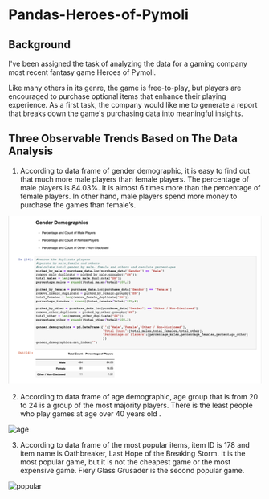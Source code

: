 # Pandas-Heroes-of-Pymoli

## Background

I've been assigned the task of analyzing the data for a gaming company most recent fantasy game Heroes of Pymoli.

Like many others in its genre, the game is free-to-play, but players are encouraged to purchase optional items that enhance their playing experience. As a first task, the company would like me to generate a report that breaks down the game's purchasing data into meaningful insights.

## Three Observable Trends Based on The Data Analysis

1. According to data frame of gender demographic, it is easy to find out that much more male players than female players. The percentage of male players is 84.03%. It is almost 6 times more than the percentage of female players. In other hand, male players spend more money to purchase the games than female’s.

![gender](/README_images/gender_demographic.png)

2. According to data frame of age demographic, age group that is from 20 to 24 is a group of the most majority players. There is the least people who play games at age over 40 years old .

![age](age_demographic.png)

3. According to data frame of the most popular items, item ID is 178 and item name is Oathbreaker, Last Hope of the Breaking Storm. It is the most popular game, but it is not the cheapest game or the most expensive game. Fiery Glass Grusader is the second popular game.

![popular](most_popular_item.png)
